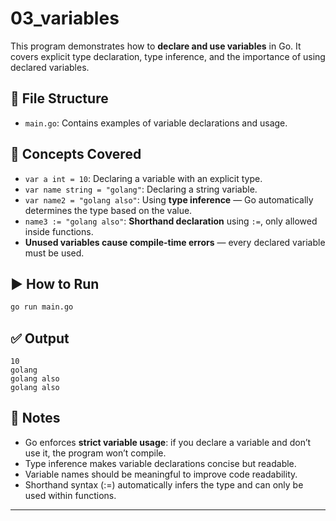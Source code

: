 # 03_variables

This program demonstrates how to **declare and use variables** in Go. It covers explicit type declaration, type inference, and the importance of using declared variables.

## 📄 File Structure

- `main.go`: Contains examples of variable declarations and usage.

## 🧠 Concepts Covered

- `var a int = 10`: Declaring a variable with an explicit type.
- `var name string = "golang"`: Declaring a string variable.
- `var name2 = "golang also"`: Using **type inference** — Go automatically determines the type based on the value.
- `name3 := "golang also"`: **Shorthand declaration** using `:=`, only allowed inside functions.
- **Unused variables cause compile-time errors** — every declared variable must be used.

## ▶️ How to Run

```bash
go run main.go
```

## ✅ Output

```
10
golang
golang also
golang also
```

## 📌 Notes

- Go enforces **strict variable usage**: if you declare a variable and don’t use it, the program won’t compile.
- Type inference makes variable declarations concise but readable.
- Variable names should be meaningful to improve code readability.
- Shorthand syntax (:=) automatically infers the type and can only be used within functions.


---